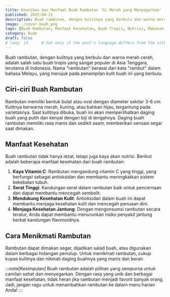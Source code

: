 ```yaml
---
title: Keunikan dan Manfaat Buah Rambutan 'Si Merah yang Menyegarkan'
published: 2025-04-21
description: Buah rambutan, dengan kulitnya yang berbulu dan warna merah cerah, adalah salah satu buah tropis yang sangat populer di Asia Tenggara, terutama di Indonesia..
image: ./cover-buah.png
tags: [Buah Rambutan, Manfaat Kesehatan, Buah Tropis, Nutrisi, Makanan Sehat, Camilan Segar, Rambutan]
category: Buah
draft: false
# lang: id      # Set only if the post's language differs from the site's language in `config.ts`
---
```


Buah rambutan, dengan kulitnya yang berbulu dan warna merah cerah, adalah salah satu buah tropis yang sangat populer di Asia Tenggara, terutama di Indonesia. Nama "rambutan" berasal dari kata "rambut" dalam bahasa Melayu, yang merujuk pada penampilan kulit buah ini yang berbulu.

## Ciri-ciri Buah Rambutan

Rambutan memiliki bentuk bulat atau oval dengan diameter sekitar 3-6 cm. Kulitnya berwarna merah, kuning, atau bahkan hijau, tergantung pada varietasnya. Saat kulitnya dibuka, buah ini akan memperlihatkan daging buah yang putih dan kenyal dengan biji di tengahnya. Daging buah rambutan memiliki rasa manis dan sedikit asam, memberikan sensasi segar saat dimakan.

## Manfaat Kesehatan

Buah rambutan tidak hanya lezat, tetapi juga kaya akan nutrisi. Berikut adalah beberapa manfaat kesehatan dari buah rambutan:

1. **Kaya Vitamin C**: Rambutan mengandung vitamin C yang tinggi, yang berfungsi sebagai antioksidan dan membantu meningkatkan sistem kekebalan tubuh.
2. **Serat Tinggi**: Kandungan serat dalam rambutan baik untuk pencernaan dan dapat membantu mencegah sembelit.
3. **Mendukung Kesehatan Kulit**: Antioksidan dalam buah ini dapat membantu menjaga kesehatan kulit dan mencegah penuaan dini.
4. **Menjaga Kesehatan Jantung**: Dengan mengonsumsi rambutan secara teratur, Anda dapat membantu menurunkan risiko penyakit jantung berkat kandungan flavonoidnya.

## Cara Menikmati Rambutan

Rambutan dapat dimakan segar, dijadikan salad buah, atau digunakan dalam berbagai hidangan penutup. Untuk menikmati rambutan, cukup kupas kulitnya dan nikmati daging buahnya yang manis dan berair. 

:::note[Kesimpulan]
Buah rambutan adalah pilihan yang sempurna untuk camilan sehat dan menyegarkan. Dengan rasa yang unik dan berbagai manfaat kesehatan, tidak heran jika rambutan menjadi favorit banyak orang. Jadi, jangan ragu untuk menambahkan rambutan ke dalam menu harian Anda!
:::
